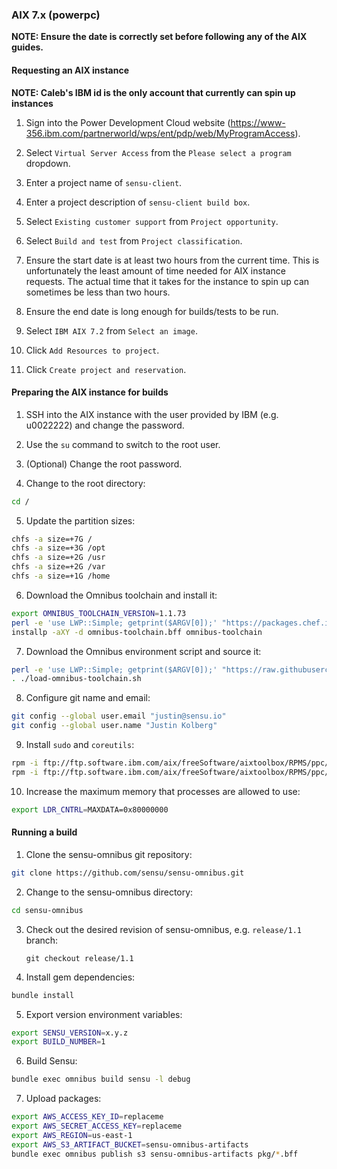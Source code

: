 ### AIX 7.x (powerpc)

**NOTE: Ensure the date is correctly set before following any of the AIX guides.**

#### Requesting an AIX instance

**NOTE: Caleb's IBM id is the only account that currently can spin up instances**

1. Sign into the Power Development Cloud website
(https://www-356.ibm.com/partnerworld/wps/ent/pdp/web/MyProgramAccess).

2. Select `Virtual Server Access` from the `Please select a program` dropdown.

3. Enter a project name of `sensu-client`.

4. Enter a project description of `sensu-client build box`.

5. Select `Existing customer support` from `Project opportunity`.

6. Select `Build and test` from `Project classification`.

7. Ensure the start date is at least two hours from the current time. This is
unfortunately the least amount of time needed for AIX instance requests. The
actual time that it takes for the instance to spin up can sometimes be less
than two hours.

8. Ensure the end date is long enough for builds/tests to be run.

9. Select `IBM AIX 7.2` from `Select an image`.

10. Click `Add Resources to project`.

11. Click `Create project and reservation`.

#### Preparing the AIX instance for builds

1. SSH into the AIX instance with the user provided by IBM (e.g. u0022222) and change the password.

2. Use the `su` command to switch to the root user.

3. (Optional) Change the root password.

4. Change to the root directory:

  ```sh
  cd /
  ```

5. Update the partition sizes:

  ```sh
  chfs -a size=+7G /
  chfs -a size=+3G /opt
  chfs -a size=+2G /usr
  chfs -a size=+2G /var
  chfs -a size=+1G /home
  ```

6. Download the Omnibus toolchain and install it:

  ```sh
  export OMNIBUS_TOOLCHAIN_VERSION=1.1.73
  perl -e 'use LWP::Simple; getprint($ARGV[0]);' "https://packages.chef.io/files/stable/omnibus-toolchain/${OMNIBUS_TOOLCHAIN_VERSION}/aix/7.1/omnibus-toolchain-${OMNIBUS_TOOLCHAIN_VERSION}-1.powerpc.bff" > omnibus-toolchain.bff
  installp -aXY -d omnibus-toolchain.bff omnibus-toolchain
  ```

7. Download the Omnibus environment script and source it:

  ```sh
  perl -e 'use LWP::Simple; getprint($ARGV[0]);' "https://raw.githubusercontent.com/sensu/sensu-omnibus/master/load-omnibus-toolchain.sh" > load-omnibus-toolchain.sh
  . ./load-omnibus-toolchain.sh
  ```

8. Configure git name and email:

  ```sh
  git config --global user.email "justin@sensu.io"
  git config --global user.name "Justin Kolberg"
  ```

9. Install `sudo` and `coreutils`:

  ```sh
  rpm -i ftp://ftp.software.ibm.com/aix/freeSoftware/aixtoolbox/RPMS/ppc/sudo/sudo-1.8.15-1noldap.aix6.1.ppc.rpm
  rpm -i ftp://ftp.software.ibm.com/aix/freeSoftware/aixtoolbox/RPMS/ppc/coreutils/coreutils-5.2.1-2.aix5.1.ppc.rpm
  ```

10. Increase the maximum memory that processes are allowed to use:

  ```sh
  export LDR_CNTRL=MAXDATA=0x80000000
  ```

#### Running a build

1. Clone the sensu-omnibus git repository:

  ```sh
  git clone https://github.com/sensu/sensu-omnibus.git
  ```

2. Change to the sensu-omnibus directory:

  ```sh
  cd sensu-omnibus
  ```
  
3. Check out the desired revision of sensu-omnibus, e.g. `release/1.1` branch:

   ```
   git checkout release/1.1
   ```

4. Install gem dependencies:

  ```sh
  bundle install
  ```

5. Export version environment variables:

  ```sh
  export SENSU_VERSION=x.y.z
  export BUILD_NUMBER=1
  ```

6. Build Sensu:

  ```sh
  bundle exec omnibus build sensu -l debug
  ```

7. Upload packages:

  ```sh
  export AWS_ACCESS_KEY_ID=replaceme
  export AWS_SECRET_ACCESS_KEY=replaceme
  export AWS_REGION=us-east-1
  export AWS_S3_ARTIFACT_BUCKET=sensu-omnibus-artifacts
  bundle exec omnibus publish s3 sensu-omnibus-artifacts pkg/*.bff
  ```
